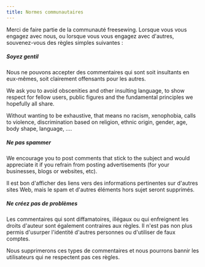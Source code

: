 ```yaml
---
title: Normes communautaires
---
```


Merci de faire partie de la communauté freesewing. Lorsque vous vous engagez avec nous, ou lorsque vous vous engagez avec d'autres, souvenez-vous des règles simples suivantes :

##### Soyez gentil

Nous ne pouvons accepter des commentaires qui sont soit insultants en eux-mêmes, soit clairement offensants pour les autres.

We ask you to avoid obscenities and other insulting language, to show respect for fellow users, public figures and the fundamental principles we hopefully all share.

Without wanting to be exhaustive, that means no racism, xenophobia, calls to violence, discrimination based on religion, ethnic origin, gender, age, body shape, language, ….

##### Ne pas spammer

We encourage you to post comments that stick to the subject and would appreciate it if you refrain from posting advertisements (for your businesses, blogs or websites, etc).

Il est bon d'afficher des liens vers des informations pertinentes sur d'autres sites Web, mais le spam et d'autres éléments hors sujet seront supprimés.

##### Ne créez pas de problèmes

Les commentaires qui sont diffamatoires, illégaux ou qui enfreignent les droits d'auteur sont également contraires aux règles. Il n'est pas non plus permis d'usurper l'identité d'autres personnes ou d'utiliser de faux comptes.

Nous supprimerons ces types de commentaires et nous pourrons bannir les utilisateurs qui ne respectent pas ces règles.
